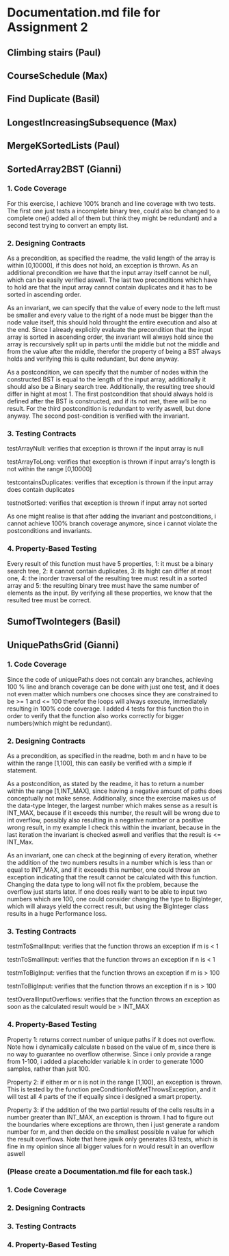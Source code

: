 # Documentation.md file for Assignment 2
## Climbing stairs (Paul)
## CourseSchedule (Max)
## Find Duplicate (Basil)
## LongestIncreasingSubsequence (Max)
## MergeKSortedLists (Paul)
## SortedArray2BST (Gianni)
### 1. Code Coverage
For this exercise, I achieve 100% branch and line coverage with two tests. The first one just tests a incomplete binary tree, could also be changed to a complete one(i added all of them but think they might be redundant) and a second test trying to convert an empty list.
### 2. Designing Contracts
As a precondition, as specified the readme, the valid length of the array is within [0,10000], if this does not hold, an exception is thrown. As an additional precondition we have that the input array itself cannot be null, which can be easily verified aswell. The last two preconditions which have to hold are that the input array cannot contain duplicates and it has to be sorted in ascending order.

As an invariant, we can specify that the value of every node to the left must be smaller and every value to the right of a node must be bigger than the node value itself, this should hold throught the entire execution and also at the end. Since I already explicitly evaluate the precondition that the input array is sorted in ascending order, the invariant will always hold since the array is reccursively split up in parts until the middle but not the middle and from the value after the middle, therefor the property of being a BST always holds and verifying this is quite redundant, but done anyway.

As a postcondition, we can specify that the number of nodes within the constructed BST is equal to the length of the input array, additionally it should also be a Binary search tree. Additionally, the resulting tree should differ in hight at most 1. The first postcondition that should always hold is defined after the BST is constructed, and if its not met, there will be no result. For the third postcondition is redundant to verify aswell, but done anyway. The second post-condition is verified with the invariant.
### 3. Testing Contracts
testArrayNull: verifies that exception is thrown if the input array is null

testArrayToLong: verifies that exception is thrown if input array's length is not  within the range [0,10000]

testcontainsDuplicates: verifies that exception is thrown if the input array does contain duplicates

testnotSorted: verifies that exception is thrown if input array not sorted

As one might realise is that after adding the invariant and postconditions, i cannot achieve 100% branch coverage anymore, since i cannot violate the postconditions and invariants.
### 4. Property-Based Testing
Every result of this function must have 5 properties, 1: it must be a binary search tree, 2: it cannot contain duplicates, 3: its hight can differ at most one, 4: the inorder traversal of the resulting tree must result in a sorted array and 5: the resulting binary tree must have the same number of elements as the input. By verifying all these properties, we know that the resulted tree must be correct.
## SumofTwoIntegers (Basil)
## UniquePathsGrid (Gianni)
### 1. Code Coverage
Since the code of uniquePaths does not contain any branches, achieving 100 % line and branch coverage can be done with just one test,
and it does not even matter which numbers one chooses since they are constrained to be >= 1 and <= 100 therefor the loops will always execute, immediately resulting in 100% code coverage. I added 4 tests for this function tho in order to verify that the function also works correctly for bigger numbers(which might be redundant).
### 2. Designing Contracts
As a precondition, as specified in the readme, both m and n have to be within the range [1,100], this can easily be verified with a simple if statement. 

As a postcondition, as stated by the readme, it has to return a number within the range [1,INT_MAX], since having a negative amount of paths does conceptually not make sense. Additionally, since the exercise makes us of the data-type Integer, the largest number which makes sense as a result is INT_MAX, because if it exceeds this number, the result will be wrong due to int overflow, possibly also resulting in a negative number or a positive wrong result, in my example I check this within the invariant, because in the last iteration the invariant is checked aswell and verifies that the result is <= INT_Max.

As an invariant, one can check at the beginning of every iteration, whether the addition of the two numbers results in a number which is less than or equal to INT_MAX, and if it exceeds this number, one could throw an exception indicating that the result cannot be calculated with this function. Changing the data type to long will not fix the problem, because the overflow just starts later. If one does really want to be able to input two numbers which are 100, one could consider changing the type to BigInteger, which will always yield the correct result, but using the BigInteger class results in a huge Performance loss.

### 3. Testing Contracts

testmToSmallInput: verifies that the function throws an exception if m is < 1

testnToSmallInput: verifies that the function throws an exception if n is < 1

testmToBigInput: verifies that the function throws an exception if m is > 100

testnToBigInput: verifies that the function throws an exception if n is > 100

testOverallInputOverflows: verifies that the function throws an exception as soon as the calculated result would be > INT_MAX

### 4. Property-Based Testing
Property 1: returns correct number of unique paths if it does not overflow. Note how i dynamically calculate n based on the value of m, since there is no way to guarantee no overflow otherwise. Since i only provide a range from 1-100, i added a placeholder variable k in order to generate 1000 samples, rather than just 100.

Property 2: if either m or n is not in the range [1,100], an exception is thrown. This is tested by the function preConditionNotMetThrowsException, and it will test all 4 parts of the if equally since i designed a smart property.

Property 3: if the addition of the two partial results of the cells results in a number greater than INT_MAX, an exception is thrown. I had to figure out the boundaries where exceptions are thrown, then i just generate a random number for m, and then decide on the smallest possible n value for which the result overflows. Note that here jqwik only generates 83 tests, which is fine in my opinion since all bigger values for n would result in an overflow aswell


### (Please create a Documentation.md file for each task.)
### 1. Code Coverage
### 2. Designing Contracts
### 3. Testing Contracts
### 4. Property-Based Testing

